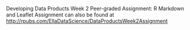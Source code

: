 Developing Data Products Week 2 Peer-graded Assignment: R Markdown and Leaflet
Assignment can also be found at http://rpubs.com/EllaDataScience/DataProductsWeek2Assignment 
